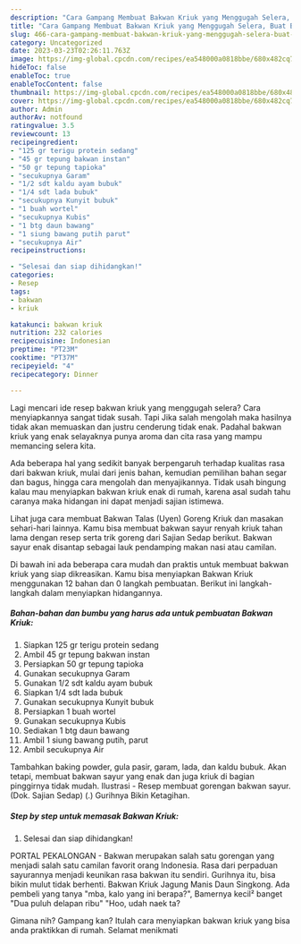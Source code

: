 ```yaml
---
description: "Cara Gampang Membuat Bakwan Kriuk yang Menggugah Selera, Buat Buka Puasa Lezat Sekali"
title: "Cara Gampang Membuat Bakwan Kriuk yang Menggugah Selera, Buat Buka Puasa Lezat Sekali"
slug: 466-cara-gampang-membuat-bakwan-kriuk-yang-menggugah-selera-buat-buka-puasa-lezat-sekali
category: Uncategorized
date: 2023-03-23T02:26:11.763Z
image: https://img-global.cpcdn.com/recipes/ea548000a0818bbe/680x482cq70/bakwan-kriuk-foto-resep-utama.jpg
hideToc: false
enableToc: true
enableTocContent: false
thumbnail: https://img-global.cpcdn.com/recipes/ea548000a0818bbe/680x482cq70/bakwan-kriuk-foto-resep-utama.jpg
cover: https://img-global.cpcdn.com/recipes/ea548000a0818bbe/680x482cq70/bakwan-kriuk-foto-resep-utama.jpg
author: Admin
authorAv: notfound
ratingvalue: 3.5
reviewcount: 13
recipeingredient:
- "125 gr terigu protein sedang"
- "45 gr tepung bakwan instan"
- "50 gr tepung tapioka"
- "secukupnya Garam"
- "1/2 sdt kaldu ayam bubuk"
- "1/4 sdt lada bubuk"
- "secukupnya Kunyit bubuk"
- "1 buah wortel"
- "secukupnya Kubis"
- "1 btg daun bawang"
- "1 siung bawang putih parut"
- "secukupnya Air"
recipeinstructions:

- "Selesai dan siap dihidangkan!"
categories:
- Resep
tags:
- bakwan
- kriuk

katakunci: bakwan kriuk 
nutrition: 232 calories
recipecuisine: Indonesian
preptime: "PT23M"
cooktime: "PT37M"
recipeyield: "4"
recipecategory: Dinner

---
```



Lagi mencari ide resep bakwan kriuk yang menggugah selera? Cara menyiapkannya sangat tidak susah. Tapi Jika salah mengolah maka hasilnya tidak akan memuaskan dan justru cenderung tidak enak. Padahal bakwan kriuk yang enak selayaknya punya aroma dan cita rasa yang mampu memancing selera kita.


Ada beberapa hal yang sedikit banyak berpengaruh terhadap kualitas rasa dari bakwan kriuk, mulai dari jenis bahan, kemudian pemilihan bahan segar dan bagus, hingga cara mengolah dan menyajikannya. Tidak usah bingung kalau mau menyiapkan bakwan kriuk enak di rumah, karena asal sudah tahu caranya maka hidangan ini dapat menjadi sajian istimewa.

Lihat juga cara membuat Bakwan Talas (Uyen) Goreng Kriuk dan masakan sehari-hari lainnya. Kamu bisa membuat bakwan sayur renyah kriuk tahan lama dengan resep serta trik goreng dari Sajian Sedap berikut. Bakwan sayur enak disantap sebagai lauk pendamping makan nasi atau camilan.


Di bawah ini ada beberapa cara mudah dan praktis untuk membuat bakwan kriuk yang siap dikreasikan. Kamu bisa menyiapkan Bakwan Kriuk menggunakan 12 bahan dan 0 langkah pembuatan. Berikut ini langkah-langkah dalam menyiapkan hidangannya.

<!--inarticleads1-->

##### Bahan-bahan dan bumbu yang harus ada untuk pembuatan Bakwan Kriuk:

1. Siapkan 125 gr terigu protein sedang
1. Ambil 45 gr tepung bakwan instan
1. Persiapkan 50 gr tepung tapioka
1. Gunakan secukupnya Garam
1. Gunakan 1/2 sdt kaldu ayam bubuk
1. Siapkan 1/4 sdt lada bubuk
1. Gunakan secukupnya Kunyit bubuk
1. Persiapkan 1 buah wortel
1. Gunakan secukupnya Kubis
1. Sediakan 1 btg daun bawang
1. Ambil 1 siung bawang putih, parut
1. Ambil secukupnya Air


Tambahkan baking powder, gula pasir, garam, lada, dan kaldu bubuk. Akan tetapi, membuat bakwan sayur yang enak dan juga kriuk di bagian pinggirnya tidak mudah. Ilustrasi - Resep membuat gorengan bakwan sayur. (Dok. Sajian Sedap) (.) Gurihnya Bikin Ketagihan. 

<!--inarticleads2-->

##### Step by step untuk memasak Bakwan Kriuk:


1. Selesai dan siap dihidangkan!

PORTAL PEKALONGAN - Bakwan merupakan salah satu gorengan yang menjadi salah satu camilan favorit orang Indonesia. Rasa dari perpaduan sayurannya menjadi keunikan rasa bakwan itu sendiri. Gurihnya itu, bisa bikin mulut tidak berhenti. Bakwan Kriuk Jagung Manis Daun Singkong. Ada pembeli yang tanya &#34;mba, kalo yang ini berapa?&#34;, Bamernya kecil² banget &#34;Dua puluh delapan ribu&#34; &#34;Hoo, udah naek ta? 

Gimana nih? Gampang kan? Itulah cara menyiapkan bakwan kriuk yang bisa anda praktikkan di rumah. Selamat menikmati
